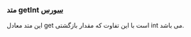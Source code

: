 <h3>
 متد getInt
<a class="ext-link" href="classes_Tetris_Gameplay.js.html#line24" target="_blank">سورس</a>
</h3>
این متد معادل get است با این تفاوت که مقدار بازگشتی int می باشد.
